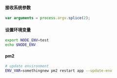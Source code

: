#### 接收系统参数

```js
var arguments = process.argv.splice(2);
```

#### 设置环境变量
```bash
export NODE_ENV=test
echo $NODE_ENV
```

#### pm2
```bash
# update environment
ENV_VAR=somethingnew pm2 restart app --update-env
```

